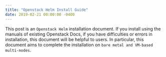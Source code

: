 ```yaml
---
title: "Openstack Helm Install Guide"
date: 2019-02-21 00:00:00 -0400
---
```

This post is an `Openstack Helm` installation document. If you install using the manuals of existing Openstack Docs, if you have difficulties or errors in installation, this document will be helpful to users. In particular, this document aims to complete the installation on `bare metal and VM-based multi-nodes`.
